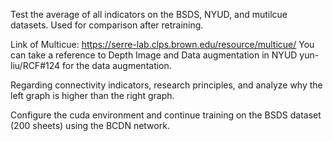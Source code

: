 Test the average of all indicators on the BSDS, NYUD, and mutilcue datasets. Used for comparison after retraining.

Link of Multicue: https://serre-lab.clps.brown.edu/resource/multicue/
You can take a reference to Depth Image and Data augmentation in NYUD yun-liu/RCF#124 for the data augmentation.

Regarding connectivity indicators, research principles, and analyze why the left graph is higher than the right graph.

Configure the cuda environment and continue training on the BSDS dataset (200 sheets) using the BCDN network.
